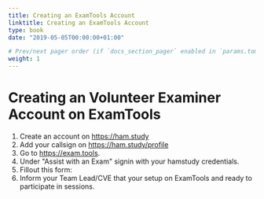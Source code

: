 ```yaml
---
title: Creating an ExamTools Account
linktitle: Creating an ExamTools Account
type: book
date: "2019-05-05T00:00:00+01:00"

# Prev/next pager order (if `docs_section_pager` enabled in `params.toml`)
weight: 1
---
```


# Creating an Volunteer Examiner Account on ExamTools

1. Create an account on https://ham.study
2. Add your callsign on https://ham.study/profile
3. Go to https://exam.tools.
4. Under "Assist with an Exam" signin with your hamstudy credentials.
5. Fillout this form:
6. Inform your Team Lead/CVE that your setup on ExamTools and ready to participate in sessions. 